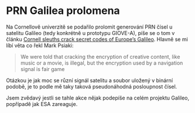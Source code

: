 <!--
title : PRN Galilea prolomena
author : Roman Ožana <ozana@omdesign.cz>
date : 11.7.2006 08:17:29
tags : GPS
-->

# PRN Galilea prolomena

Na Cornellově univerzitě se podařilo prolomit generování PRN čísel u satelitu Galileo (tedy konkrétně u prototypu GIOVE-A), píše se o tom v článku [Cornell sleuths crack secret codes of Europe&#8217;s Galileo][1]. Hlavně se mi líbí věta co řekl Mark Psiaki:

> We were told that cracking the encryption of creative content, like music or a movie, is illegal, but the encryption used by a navigation signal is fair game

Otázkou je jak moc se různí signál satelitu a soubor uložený v binární podobě, je to podle mě taky taková pseudonáhodná posloupnost čísel.

Jsem zvědavý jestli se tahle akce nějak podepíše na celém projektu Galileo, popřípadě jak ESA zareaguje.

 [1]: http://www.news.cornell.edu/stories/July06/GPS.code.cracked.TO.html "Cornell sleuths crack secret codes of Europe's Galileo"